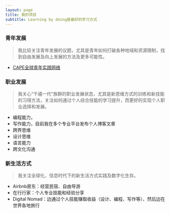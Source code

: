```yaml
---
layout: page
title: 我的项目
subtitle: Learning by doing是最好的学习方式
---
```


### 青年发展

>我比较关注青年发展的议题，尤其是青年如何打破各种地域和资源限制，找到自由发展及向上发展的方法及更多可能性。
- [CAPE全球青年实践网络](www.hicape.com)

### 职业发展

>我关心“千禧一代”族群的职业发展状态，尤其是新思维方式的训练和新技能的习得方法，关注如何通过个人综合技能的学习提升，而更好的实现个人职业选择和发展。

- 编程能力，
- 写作能力，目前我在多个专业平台发布个人博客文章
- 跨界思维
- 设计思维
- 语言能力
- 跨文化沟通

### 新生活方式

>我关注全球化、信息时代下的新生活方式实践及数字化生存。

- Airbnb房东：经营民宿、自由导游
- 在行行家：个人专业技能和经验分享
- Digital Nomad：边通过个人技能赚取收益（设计、编程、写作等）、然后边在世界各地旅行

